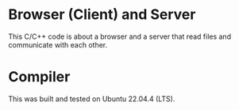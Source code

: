 # Browser (Client) and Server
This C/C++ code is about a browser and a server that read files and communicate with each other.
# Compiler
This was built and tested on Ubuntu 22.04.4 (LTS).
